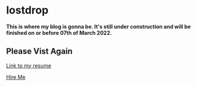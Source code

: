 # lostdrop


**This is where my blog is gonna be. It's still under construction and will be finished on or before 07th of March 2022.**

## Please Vist Again


[Link to my resume](https://www.canva.com/design/DAE56gXd9Cs/hY-7v24uNCioR3a-izg4Zw/view)

[Hire Me](https://www.linkedin.com/in/vinnux/)
